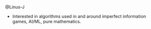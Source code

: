 @Linus-J
- Interested in algorithms used in and around imperfect information games, AI/ML, pure mathematics.

<!---
Linus-J/Linus-J is a ✨ special ✨ repository because its `README.md` (this file) appears on your GitHub profile.
You can click the Preview link to take a look at your changes.
--->
